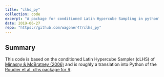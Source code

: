 ```yaml
---
title: "clhs_py"
collection: code
excerpt: "A package for conditioned Latin Hypercube Sampling in python"
date: 2019-06-27
repo: "https://github.com/wagoner47/clhs_py"
---
```

## Summary
This code is based on the conditioned Latin Hypercube Sampler (cLHS) of [Minasny & McBratney (2006)](https://doi.org/10.1016/j.cageo.2005.12.009) and is roughly a translation into Python of the [Roudier et al. clhs package for R](https://cran.r-project.org/package=clhs).
